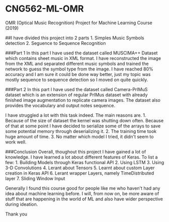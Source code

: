 # CNG562-ML-OMR
OMR (Optical Music Recognition) Project for Machine Learning Course (2019)

##I have divided this project into 2 parts 1. Simples Music Symbols detection 2. Seguence to Sequence Recognition

###Part 1
In this part I have used the dataset called MUSCIMA++ Dataset which contains sheet music in XML format. I have reconstructed the image from the XML and separated different music symbols and trained the network to guess the symbol type from the image. I have reached 80% accuracy and I am sure it could be done way better, just my topic was mostly sequence to sequence detection so I moved on quite quickly.

###Part 2
In this part I have used the dataset called Camera-PrIMuS dataset which is an extension of regular PrIMus dataset with already finished image augmentation to replicate camera images. The dataset also provides the vocabulary and output notes sequence.

I have struggled a lot with this task indeed. The main reasons are. 1. Because of the size of dataset the kernel was shutting down often. Because of that at some point I have decided to serialize some of the arrays to save some potential memory through deserializing it. 2. The training time took huge amount of time. 3. No matter which model I tried, it didn't seem to work well.

###Conclusion
Overall, thoughout this project I have gained a lot of knowledge. I have learned a lot about different features of Keras. To list a few: 1. Building Models through Keras functional API 2. Using LSTM 3. Using 3-D Convolutions 4. Lerant about Tensors 5. Learnt about custom Layer creation in Keras API 6. Lerant wrapper Layers, namely TimeDistributed layer 7. Sliding Window Input

Generally I found this course good for people like me who haven't had any idea about machine learning before. I will, from now on, be more aware of stuff that are happening in the world of ML and also have wider perspective during ideation.

Thank you
